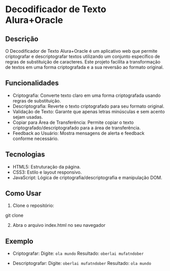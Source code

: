 # Decodificador de Texto Alura+Oracle

## Descrição

O Decodificador de Texto Alura+Oracle é um aplicativo web que permite criptografar e descriptografar textos utilizando um conjunto específico de regras de substituição de caracteres. Este projeto facilita a transformação de textos em uma forma criptografada e a sua reversão ao formato original.

## Funcionalidades

- Criptografia: Converte texto claro em uma forma criptografada usando regras de substituição.
- Descriptografia: Reverte o texto criptografado para seu formato original.
- Validação de Texto: Garante que apenas letras minúsculas e sem acento sejam usadas.
- Copiar para Área de Transferência: Permite copiar o texto criptografado/descriptografado para a área de transferência.
- Feedback ao Usuário: Mostra mensagens de alerta e feedback conforme necessário.

 ## Tecnologias
 
- HTML5: Estruturação da página.
- CSS3: Estilo e layout responsivo.
- JavaScript: Lógica de criptografia/descriptografia e manipulação DOM.

## Como Usar

1. Clone o repositório:

git clone 

2. Abra o arquivo index.html no seu navegador

## Exemplo 

- Criptografar:
   Digite: `ola mundo`
   Resultado: `oberlai mufatndober`

- Descriptografar:
   Digite: `oberlai mufatndober`
   Resultado: `ola mundo`
